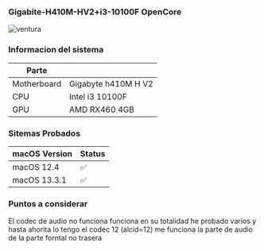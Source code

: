 ### Gigabite-H410M-HV2+i3-10100F OpenCore 

![ventura](https://user-images.githubusercontent.com/72232559/230757760-41d0ba0a-3025-4d8d-af74-b491259aa52b.png)


### Informacion del sistema 
| Parte        |              | 
|--------------|--------------|
| Motherboard  | Gigabyte h410M H V2    |
| CPU	 | Intel i3 10100F     | 
| GPU   | AMD RX460 4GB   | 



### Sitemas Probados

| macOS Version       |     Status         | 
|--------------|--------------|
| macOS 12.4 | 	✅  |
| macOS  13.3.1	 | 	✅   | 


### Puntos a considerar 
El codec de audio no funciona  funciona  en su totalidad  he probado varios y hasta ahorita lo tengo el codec 12 (alcid=12) me funciona la parte de 
audio de la parte forntal no trasera 

